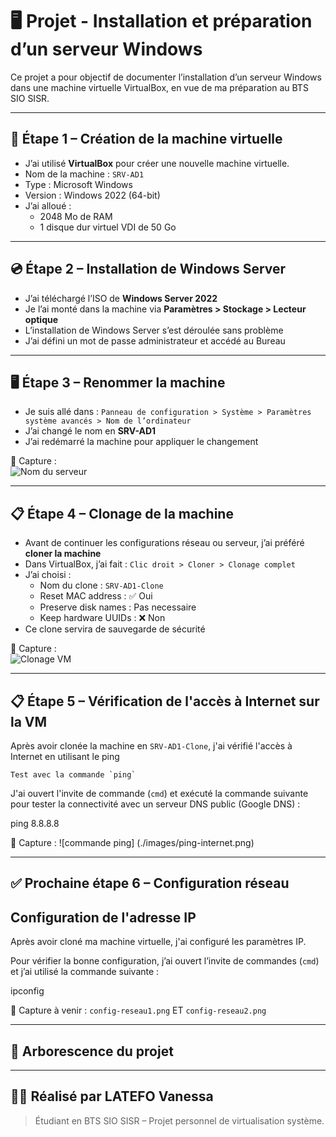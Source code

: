   
  
  # 🖥️ Projet - Installation et préparation d’un serveur Windows

Ce projet a pour objectif de documenter l’installation d’un serveur Windows dans une machine virtuelle VirtualBox, en vue de ma préparation au BTS SIO SISR.

---

## 🔧 Étape 1 – Création de la machine virtuelle

- J’ai utilisé **VirtualBox** pour créer une nouvelle machine virtuelle.
- Nom de la machine : `SRV-AD1`
- Type : Microsoft Windows
- Version : Windows 2022 (64-bit)
- J’ai alloué :
  - 2048 Mo de RAM
  - 1 disque dur virtuel VDI de 50 Go

---

## 💿 Étape 2 – Installation de Windows Server

- J’ai téléchargé l’ISO de **Windows Server 2022**
- Je l’ai monté dans la machine via **Paramètres > Stockage > Lecteur optique**
- L’installation de Windows Server s’est déroulée sans problème
- J’ai défini un mot de passe administrateur et accédé au Bureau

---

## 🖥️ Étape 3 – Renommer la machine

- Je suis allé dans :
  `Panneau de configuration > Système > Paramètres système avancés > Nom de l’ordinateur`
- J’ai changé le nom en **SRV-AD1**
- J’ai redémarré la machine pour appliquer le changement

📸 Capture :  
![Nom du serveur](./images/nom-serveur.png)

---

## 📋 Étape 4 – Clonage de la machine

- Avant de continuer les configurations réseau ou serveur, j’ai préféré **cloner la machine**
- Dans VirtualBox, j’ai fait :
  `Clic droit > Cloner > Clonage complet`
- J’ai choisi :
  - Nom du clone : `SRV-AD1-Clone`
  - Reset MAC address : ✅ Oui
  - Preserve disk names :  Pas necessaire
  - Keep hardware UUIDs : ❌ Non
- Ce clone servira de sauvegarde de sécurité

📸 Capture :  
![Clonage VM](./images/clonage-vm.png)

---

## 📋 Étape 5 – Vérification de l'accès à Internet sur la VM


Après avoir clonée la machine en  `SRV-AD1-Clone`, j'ai vérifié l'accès à Internet en utilisant le ping


    Test avec la commande `ping`

J'ai ouvert l'invite de commande (`cmd`) et exécuté la commande suivante pour tester la connectivité avec un serveur DNS public (Google DNS) :

ping 8.8.8.8

📸 Capture :
 ![commande ping] (./images/ping-internet.png)
 
---


## ✅ Prochaine étape 6 – Configuration réseau



## Configuration de l'adresse IP

Après avoir cloné ma machine virtuelle, j'ai configuré les paramètres IP.

Pour vérifier la bonne configuration, j’ai ouvert l’invite de commandes (`cmd`) et j’ai utilisé la commande suivante :

ipconfig


📸 Capture à venir : `config-reseau1.png` ET `config-reseau2.png`

---

## 📁 Arborescence du projet




























---

## 🧑‍🎓 Réalisé par LATEFO Vanessa

> Étudiant en BTS SIO SISR – Projet personnel de virtualisation système.

